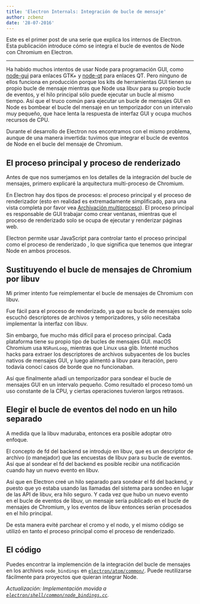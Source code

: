 ```yaml
---
title: 'Electron Internals: Integración de bucle de mensaje'
author: zcbenz
date: '28-07-2016'
---
```


Este es el primer post de una serie que explica los internos de Electron. Esta publicación introduce cómo se integra el bucle de eventos de Node con Chromium en Electron.

---

Ha habido muchos intentos de usar Node para programación GUI, como [node-gui](https://github.com/zcbenz/node-gui) para enlaces GTK+ y [node-qt](https://github.com/arturadib/node-qt) para enlaces QT. Pero ninguno de ellos funciona en producción porque los kits de herramientas GUI tienen su propio bucle de mensaje mientras que Node usa libuv para su propio bucle de eventos, y el hilo principal sólo puede ejecutar un bucle al mismo tiempo. Así que el truco común para ejecutar un bucle de mensajes GUI en Node es bombear el bucle del mensaje en un temporizador con un intervalo muy pequeño, que hace lenta la respuesta de interfaz GUI y ocupa muchos recursos de CPU.

Durante el desarrollo de Electron nos encontramos con el mismo problema, aunque de una manera invertida: tuvimos que integrar el bucle de eventos de Node en el bucle del mensaje de Chromium.

## El proceso principal y proceso de renderizado

Antes de que nos sumerjamos en los detalles de la integración del bucle de mensajes, primero explicaré la arquitectura multi-proceso de Chromium.

En Electron hay dos tipos de procesos: el proceso principal y el proceso de renderizador (esto en realidad es extremadamente simplificado, para una vista completa por favor vea [Archivación multiproceso](http://dev.chromium.org/developers/design-documents/multi-process-architecture)). El proceso principal es responsable de GUI trabajar como crear ventanas, mientras que el proceso de renderizado solo se ocupa de ejecutar y renderizar páginas web.

Electron permite usar JavaScript para controlar tanto el proceso principal como el proceso de renderizado , lo que significa que tenemos que integrar Node en ambos procesos.

## Sustituyendo el bucle de mensajes de Chromium por libuv

Mi primer intento fue reimplementar el bucle de mensajes de Chromium con libuv.

Fue fácil para el proceso de renderizado, ya que su bucle de mensajes solo escuchó descriptores de archivos y temporizadores, y sólo necesitaba implementar la interfaz con libuv.

Sin embargo, fue mucho más difícil para el proceso principal. Cada plataforma tiene su propio tipo de bucles de mensajes GUI. macOS Chromium usa `NSRunLoop`, mientras que Linux usa glib. Intenté muchos hacks para extraer los descriptores de archivos subyacentes de los bucles nativos de mensajes GUI, y luego alimentó a libuv para iteración, pero todavía conocí casos de borde que no funcionaban.

Así que finalmente añadí un temporizador para sondear el bucle de mensajes GUI en un intervalo pequeño. Como resultado el proceso tomó un uso constante de la CPU, y ciertas operaciones tuvieron largos retrasos.

## Elegir el bucle de eventos del nodo en un hilo separado

A medida que la libuv maduraba, entonces era posible adoptar otro enfoque.

El concepto de fd del backend se introdujo en libuv, que es un descriptor de archivo (o manejador) que las encuestas de libuv para su bucle de eventos. Así que al sondear el fd del backend es posible recibir una notificación cuando hay un nuevo evento en libuv.

Así que en Electron creé un hilo separado para sondear el fd del backend, y puesto que yo estaba usando las llamadas del sistema para sondeo en lugar de las API de libuv, era hilo seguro. Y cada vez que hubo un nuevo evento en el bucle de eventos de libuv, un mensaje sería publicado en el bucle de mensajes de Chromium, y los eventos de libuv entonces serían procesados en el hilo principal.

De esta manera evité parchear el cromo y el nodo, y el mismo código se utilizó en tanto el proceso principal como el proceso de renderizado.

## El código

Puedes encontrar la implemención de la integración del bucle de mensajes en los archivos `node_bindings` en [`electron/atom/common/`](https://github.com/electron/electron/tree/master/atom/common). Puede reutilizarse fácilmente para proyectos que quieran integrar Node.

*Actualización: Implementación movida a [`electron/shell/common/node_bindings.cc`](https://github.com/electron/electron/blob/master/shell/common/node_bindings.cc).*
